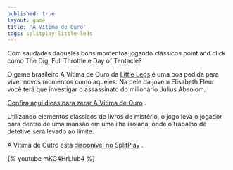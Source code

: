 ```yaml
---
published: true
layout: game
title: 'A Vítima de Ouro'
tags: splitplay little-leds
---
```

Com saudades daqueles bons momentos jogando clássicos point and click como The Dig, Full Throttle e Day of Tentacle?

O game brasileiro A Vítima de Ouro da <a href="http://littleleds.com/">Little Leds</a>
 é uma boa pedida para viver novos momentos como aqueles. Na pele da jovem Elisabeth Fleur você terá que investigar o assassinato do milionário Julius Absolom. 

<a href="http://seugame.com/dicas-e-truques-para-zerar-a-vitima-de-ouro/" target="_blank">Confira aqui dicas para zerar A Vítima de Ouro</a>
.




Utilizando elementos clássicos de livros de mistério, o jogo leva o jogador para dentro de uma mansão em uma ilha isolada, onde o trabalho de detetive será levado ao limite.




A Vítima de Outro está <a href="http://www.splitplay.com/pt/games/a-vitima-de-ouro">disponível no SplitPlay</a>
.

{% youtube mKG4HrLIub4 %}